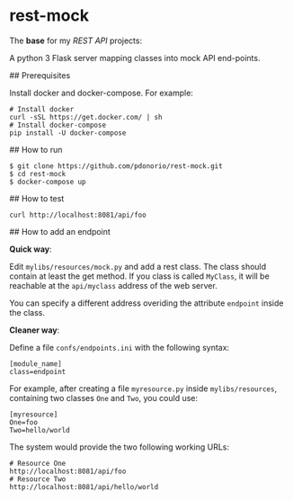 # rest-mock

The **base** for my *REST API* projects:

A python 3 Flask server mapping classes into mock API end-points.

## Prerequisites

Install docker and docker-compose. For example:

```
# Install docker
curl -sSL https://get.docker.com/ | sh
# Install docker-compose
pip install -U docker-compose
```

## How to run

```
$ git clone https://github.com/pdonorio/rest-mock.git
$ cd rest-mock
$ docker-compose up
```

## How to test

```
curl http://localhost:8081/api/foo
```

## How to add an endpoint

**Quick way**:

Edit `mylibs/resources/mock.py` and add a rest class.
The class should contain at least the get method.
If you class is called `MyClass`, it will be reachable
at the `api/myclass` address of the web server.

You can specify a different address overiding the attribute `endpoint` inside
the class.

**Cleaner way**:

Define a file `confs/endpoints.ini` with the following syntax:

```
[module_name]
class=endpoint
```

For example, after creating a file `myresource.py` inside `mylibs/resources`,
containing two classes `One` and `Two`, you could use:

```
[myresource]
One=foo
Two=hello/world
```

The system would provide the two following working URLs:

```
# Resource One
http://localhost:8081/api/foo
# Resource Two
http://localhost:8081/api/hello/world
```
